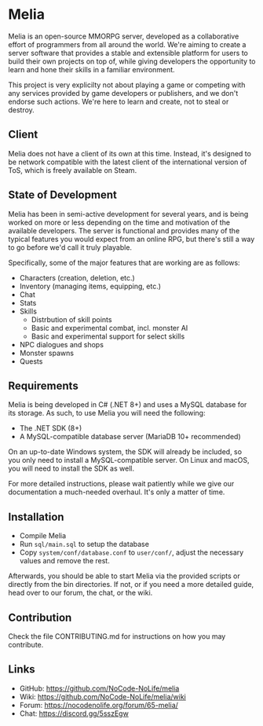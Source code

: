 Melia
=============================================================================

Melia is an open-source MMORPG server, developed as a collaborative effort
of programmers from all around the world. We're aiming to create a server
software that provides a stable and extensible platform for users to build
their own projects on top of, while giving developers the opportunity to
learn and hone their skills in a familiar environment.

This project is very explicilty not about playing a game or competing
with any services provided by game developers or publishers, and we don't
endorse such actions. We're here to learn and create, not to steal or
destroy.

Client
-----------------------------------------------------------------------------

Melia does not have a client of its own at this time. Instead, it's designed
to be network compatible with the latest client of the international
version of ToS, which is freely available on Steam.

State of Development
-----------------------------------------------------------------------------

Melia has been in semi-active development for several years, and is
being worked on more or less depending on the time and motivation of
the available developers. The server is functional and provides many
of the typical features you would expect from an online RPG, but
there's still a way to go before we'd call it truly playable.

Specifically, some of the major features that are working are as follows:
- Characters (creation, deletion, etc.)
- Inventory (managing items, equipping, etc.)
- Chat
- Stats
- Skills
  - Distrbution of skill points
  - Basic and experimental combat, incl. monster AI
  - Basic and experimental support for select skills
- NPC dialogues and shops
- Monster spawns
- Quests

Requirements
-----------------------------------------------------------------------------

Melia is being developed in C# (.NET 8+) and uses a MySQL database for
its storage. As such, to use Melia you will need the following:

- The .NET SDK (8+)
- A MySQL-compatible database server (MariaDB 10+ recommended)

On an up-to-date Windows system, the SDK will already be included,
so you only need to install a MySQL-compatible server. On Linux and
macOS, you will need to install the SDK as well.

For more detailed instructions, please wait patiently while we give
our documentation a much-needed overhaul. It's only a matter of time.

Installation
-----------------------------------------------------------------------------

* Compile Melia
* Run `sql/main.sql` to setup the database
* Copy `system/conf/database.conf` to `user/conf/`,
  adjust the necessary values and remove the rest.

Afterwards, you should be able to start Melia via the provided scripts or
directly from the bin directories. If not, or if you need a more detailed
guide, head over to our forum, the chat, or the wiki.

Contribution
-----------------------------------------------------------------------------

Check the file CONTRIBUTING.md for instructions on how you may contribute.

Links
-----------------------------------------------------------------------------

* GitHub: https://github.com/NoCode-NoLife/melia
* Wiki: https://github.com/NoCode-NoLife/melia/wiki
* Forum: https://nocodenolife.org/forum/65-melia/
* Chat: https://discord.gg/5sszEgw

